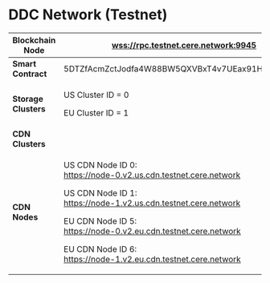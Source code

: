 # DDC Network (Testnet)

| **Blockchain Node**  | [wss://rpc.testnet.cere.network:9945](wss://rpc.testnet.cere.network:9945)                                                                                                                                                                                                                           |
| -------------------- | ---------------------------------------------------------------------------------------------------------------------------------------------------------------------------------------------------------------------------------------------------------------------------------------------------- |
| **Smart Contract**   | 5DTZfAcmZctJodfa4W88BW5QXVBxT4v7UEax91HZCArTih6U                                                                                                                                                                                                                                                     |
| **Storage Clusters** | <p>US Cluster ID = 0</p><p>EU Cluster ID = 1</p>                                                                                                                                                                                                                                                     |
| **CDN Clusters**     |                                                                                                                                                                                                                                                                                                      |
| **CDN Nodes**        | <p>US CDN Node ID 0:<br>https://node-0.v2.us.cdn.testnet.cere.network</p><p>US CDN Node ID 1:<br>https://node-1.v2.us.cdn.testnet.cere.network</p><p>EU CDN Node ID 5:<br>https://node-0.v2.eu.cdn.testnet.cere.network</p><p>EU CDN Node ID 6:<br>https://node-1.v2.eu.cdn.testnet.cere.network</p> |
